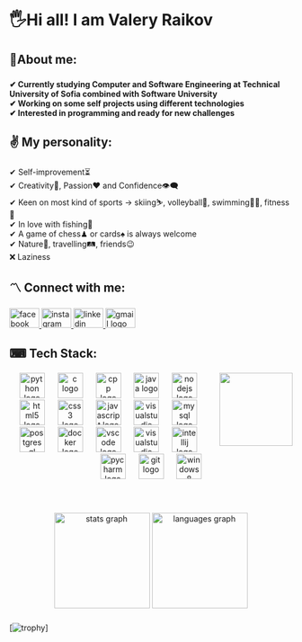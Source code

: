 <h1 align="left">🖐Hi all! I am Valery Raikov</h1>

###

<h2 align="left">💫About me:</h2>

###

<h4 align="left">✔ Currently studying Computer and Software Engineering at Technical University of Sofia combined with Software University<br>✔ Working on some self projects using different technologies<br>✔ Interested in programming and ready for new challenges

###

<h2 align="left">✌ My personality:</h2>

###

✔ Self-improvement⏳<br>✔ Creativity🔑, Passion❤ and Confidence👁‍🗨<br>✔ Keen on most kind of sports -> skiing⛷, volleyball🏐, swimming🏊‍♀️, fitness💪<br>✔ In love with fishing🎣<br>✔ A game of chess♟ or cards♠ is always welcome<br>✔ Nature🌅, travelling🛤, friends😉<br>❌ Laziness</h4>

###

<h2 align="left">〽 Connect with me:</h2>

###

<div align="left">
  <a href="https://www.facebook.com/profile.php?id=100008440088832&locale=bg_BG" target="_blank">
    <img src="https://raw.githubusercontent.com/maurodesouza/profile-readme-generator/master/src/assets/icons/social/facebook/default.svg" width="53" height="35" alt="facebook logo"  />
  </a>
  <a href="https://www.instagram.com/val_raikov/" target="_blank">
    <img src="https://raw.githubusercontent.com/maurodesouza/profile-readme-generator/master/src/assets/icons/social/instagram/default.svg" width="53" height="35" alt="instagram logo"  />
  </a>
  <a href="https://www.linkedin.com/in/valery-raikov-6b5326253/" target="_blank">
    <img src="https://raw.githubusercontent.com/maurodesouza/profile-readme-generator/master/src/assets/icons/social/linkedin/default.svg" width="53" height="35" alt="linkedin logo"  />
  </a>
  <a href="mailto:valeryraikov@gmail.com" target="_blank">
    <img src="https://raw.githubusercontent.com/maurodesouza/profile-readme-generator/master/src/assets/icons/social/gmail/default.svg" width="53" height="35" alt="gmail logo" />
  </a>
</div>

###

<h2 align="left">⌨ Tech Stack:</h2>

###

<img align="right" height="130" src="https://media.giphy.com/media/v1.Y2lkPTc5MGI3NjExZDAwMWg3bWxnZW1hNm11aXp5YmZkbnVmcHhycG80NnlqNW8xemFvdiZlcD12MV9naWZzX3NlYXJjaCZjdD1n/LaVp0AyqR5bGsC5Cbm/giphy.gif"  />

###

<div align="center">
  <img src="https://cdn.jsdelivr.net/gh/devicons/devicon/icons/python/python-original.svg" height="45" alt="python logo"  />
  <img width="15" />
  <img src="https://cdn.jsdelivr.net/gh/devicons/devicon/icons/c/c-original.svg" height="45" alt="c logo"  />
  <img width="15" />
  <img src="https://cdn.jsdelivr.net/gh/devicons/devicon/icons/cplusplus/cplusplus-original.svg" height="45" alt="cpp logo" />
  <img width="15" />
  <img src="https://cdn.jsdelivr.net/gh/devicons/devicon/icons/java/java-original.svg" height="45" alt="java logo"  />
  <img width="15" />
  <img src="https://cdn.jsdelivr.net/gh/devicons/devicon/icons/nodejs/nodejs-plain-wordmark.svg" height="45" alt="nodejs logo"  />
  <img width="15" />
  <img src="https://cdn.jsdelivr.net/gh/devicons/devicon/icons/html5/html5-original.svg" height="45" alt="html5 logo"  />
  <img width="15" />
  <img src="https://cdn.jsdelivr.net/gh/devicons/devicon/icons/css3/css3-original.svg" height="45" alt="css3 logo"  />
  <img width="15" />
  <img src="https://cdn.jsdelivr.net/gh/devicons/devicon/icons/javascript/javascript-original.svg" height="45" alt="javascript logo"  />
  <img width="15" />
  <img src="https://cdn.jsdelivr.net/gh/devicons/devicon/icons/react/react-original.svg" height="45" alt="visualstudio logo" />
  <img width="15" />
  <img src="https://cdn.jsdelivr.net/gh/devicons/devicon/icons/mysql/mysql-original.svg" height="45" alt="mysql logo"  />
  <img width="15" />
  <img src="https://cdn.jsdelivr.net/gh/devicons/devicon/icons/postgresql/postgresql-original.svg" height="45" alt="postgresql logo"  />
  <img width="15" />
  <img src="https://cdn.jsdelivr.net/gh/devicons/devicon/icons/docker/docker-original.svg" height="45" alt="docker logo"  />
  <img width="15" />
  <img src="https://cdn.jsdelivr.net/gh/devicons/devicon/icons/vscode/vscode-original.svg" height="45" alt="vscode logo"  />
  <img width="15" />
  <img src="https://cdn.jsdelivr.net/gh/devicons/devicon/icons/visualstudio/visualstudio-plain.svg" height="45" alt="visualstudio logo" />
  <img width="15" />
  <img src="https://cdn.jsdelivr.net/gh/devicons/devicon/icons/intellij/intellij-original.svg" height="45" alt="intellij logo"  />
  <img width="15" />
  <img src="https://cdn.jsdelivr.net/gh/devicons/devicon/icons/pycharm/pycharm-original.svg" height="45" alt="pycharm logo"  />
  <img width="15" />
  <img src="https://cdn.jsdelivr.net/gh/devicons/devicon/icons/git/git-original.svg" height="45" alt="git logo"  />
  <img width="15" />
  <img src="https://cdn.jsdelivr.net/gh/devicons/devicon/icons/windows8/windows8-original.svg" height="45" alt="windows8 logo"  />
</div>

###

<br>
<br>

<div align="center">
  <img src="https://github-readme-stats.vercel.app/api?username=ValeryRaikov&hide_title=false&hide_rank=false&show_icons=true&include_all_commits=true&count_private=true&disable_animations=false&theme=dracula&locale=en&hide_border=false" height="170" alt="stats graph"  />
  <img src="https://github-readme-stats.vercel.app/api/top-langs?username=ValeryRaikov&locale=en&hide_title=false&layout=compact&card_width=320&langs_count=6&theme=dracula&hide_border=false" height="170" alt="languages graph"  />
</div>

###

[![trophy](https://github-profile-trophy.vercel.app/?username=ValeryRaikov-ma&theme=onedark)]

###
